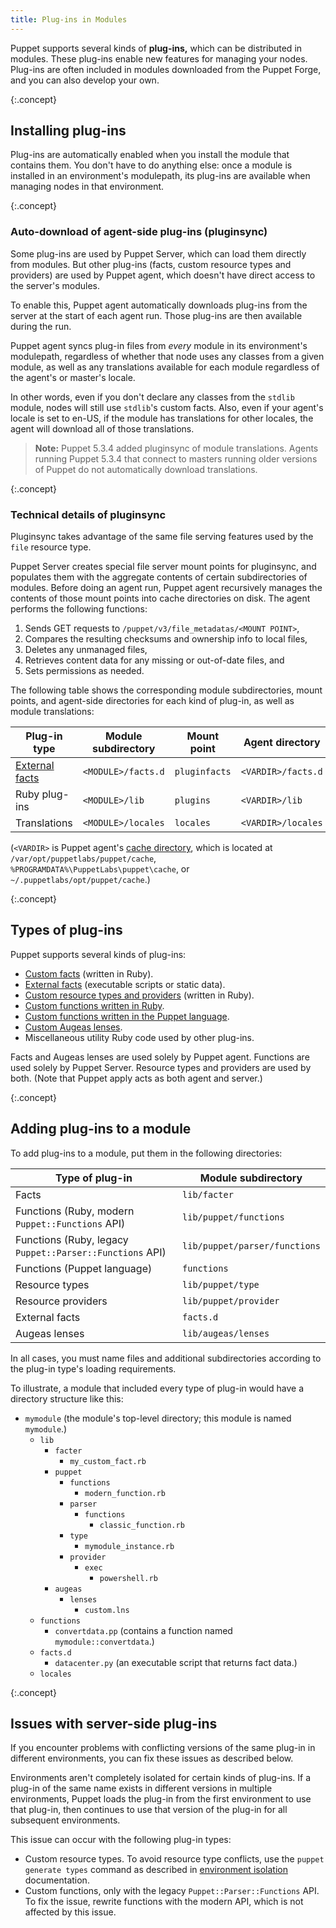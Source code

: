 ```yaml
---
title: Plug-ins in Modules
---
```


[modules]: ./modules_fundamentals.html
[environment]: ./environments.html
[modulepath]: ./dirs_modulepath.html
[external facts]: {{facter}}/custom_facts.html#external-facts
[vardir]: ./dirs_vardir.html
[custom facts]: {{facter}}/custom_facts.html
[custom resource types and providers]: /guides/custom_types.html
[ruby_functions]: /guides/custom_functions.html
[puppet_functions]: ./lang_write_functions_in_puppet.html
[custom augeas lenses]: https://github.com/hercules-team/augeas/wiki/Create-a-lens-from-bottom-to-top

Puppet supports several kinds of **plug-ins,** which can be distributed in modules. These plug-ins enable new features for managing your nodes. Plug-ins are often included in modules downloaded from the Puppet Forge, and you can also develop your own.

{:.concept}
## Installing plug-ins

Plug-ins are automatically enabled when you install the module that contains them. You don't have to do anything else: once a module is installed in an environment's modulepath, its plug-ins are available when managing nodes in that environment.

{:.concept}
### Auto-download of agent-side plug-ins (pluginsync)

Some plug-ins are used by Puppet Server, which can load them directly from modules. But other plug-ins (facts, custom resource types and providers) are used by Puppet agent, which doesn't have direct access to the server's modules.

To enable this, Puppet agent automatically downloads plug-ins from the server at the start of each agent run. Those plug-ins are then available during the run.

Puppet agent syncs plug-in files from _every_ module in its environment's modulepath, regardless of whether that node uses any classes from a given module, as well as any translations available for each module regardless of the agent's or master's locale.

In other words, even if you don't declare any classes from the `stdlib` module, nodes will still use `stdlib`'s custom facts. Also, even if your agent's locale is set to en-US, if the module has translations for other locales, the agent will download all of those translations.

> **Note:** Puppet 5.3.4 added pluginsync of module translations. Agents running Puppet 5.3.4 that connect to masters running older versions of Puppet do not automatically download translations.

{:.concept}
### Technical details of pluginsync

Pluginsync takes advantage of the same file serving features used by the `file` resource type.

Puppet Server creates special file server mount points for pluginsync, and populates them with the aggregate contents of certain subdirectories of modules. Before doing an agent run, Puppet agent recursively manages the contents of those mount points into cache directories on disk. The agent performs the following functions:

1. Sends GET requests to `/puppet/v3/file_metadatas/<MOUNT POINT>`,
2. Compares the resulting checksums and ownership info to local files,
3. Deletes any unmanaged files,
4. Retrieves content data for any missing or out-of-date files, and
5. Sets permissions as needed.

The following table shows the corresponding module subdirectories, mount points, and agent-side directories for each kind of plug-in, as well as module translations:

Plug-in type       | Module subdirectory | Mount point   | Agent directory
-------------------|---------------------|---------------|----------------------------------------
[External facts][] | `<MODULE>/facts.d`  | `pluginfacts` | `<VARDIR>/facts.d`
Ruby plug-ins      | `<MODULE>/lib`      | `plugins`     | `<VARDIR>/lib`
Translations       | `<MODULE>/locales`  | `locales`     | `<VARDIR>/locales`

(`<VARDIR>` is Puppet agent's [cache directory][vardir], which is located at `/var/opt/puppetlabs/puppet/cache`, `%PROGRAMDATA%\PuppetLabs\puppet\cache`, or `~/.puppetlabs/opt/puppet/cache`.)

{:.concept}
## Types of plug-ins

Puppet supports several kinds of plug-ins:

* [Custom facts][] (written in Ruby).
* [External facts][] (executable scripts or static data).
* [Custom resource types and providers][] (written in Ruby).
* [Custom functions written in Ruby][ruby_functions].
* [Custom functions written in the Puppet language][puppet_functions].
* [Custom Augeas lenses][].
* Miscellaneous utility Ruby code used by other plug-ins.

Facts and Augeas lenses are used solely by Puppet agent. Functions are used solely by Puppet Server. Resource types and providers are used by both. (Note that Puppet apply acts as both agent and server.)

{:.concept}
## Adding plug-ins to a module

To add plug-ins to a module, put them in the following directories:

Type of plug-in                                           | Module subdirectory
---------------------------------------------------------|------------------------------
Facts                                                    | `lib/facter`
Functions (Ruby, modern `Puppet::Functions` API)         | `lib/puppet/functions`
Functions (Ruby, legacy `Puppet::Parser::Functions` API) | `lib/puppet/parser/functions`
Functions (Puppet language)                              | `functions`
Resource types                                           | `lib/puppet/type`
Resource providers                                       | `lib/puppet/provider`
External facts                                           | `facts.d`
Augeas lenses                                            | `lib/augeas/lenses`

In all cases, you must name files and additional subdirectories according to the plug-in type's loading requirements.

To illustrate, a module that included every type of plug-in would have a directory structure like this:

-   `mymodule` (the module's top-level directory; this module is named `mymodule`.)
    -   `lib`
        -   `facter`
            -   `my_custom_fact.rb`
        -   `puppet`
            -   `functions`
                -   `modern_function.rb`
            -   `parser`
                -   `functions`
                    -   `classic_function.rb`
            -   `type`
                -   `mymodule_instance.rb`
            -   `provider`
                -   `exec`
                    -   `powershell.rb`
        -   `augeas`
            -   `lenses`
                -   `custom.lns`
    -   `functions`
        -   `convertdata.pp` (contains a function named `mymodule::convertdata`.)
    -   `facts.d`
        -   `datacenter.py` (an executable script that returns fact data.)
    -   `locales`

{:.concept}
## Issues with server-side plug-ins

If you encounter problems with conflicting versions of the same plug-in in different environments, you can fix these issues as described below.

Environments aren't completely isolated for certain kinds of plug-ins. If a plug-in of the same name exists in different versions in multiple environments, Puppet loads the plug-in from the first environment to use that plug-in, then continues to use that version of the plug-in for all subsequent environments.

This issue can occur with the following plug-in types:

* Custom resource types. To avoid resource type conflicts, use the `puppet generate types` command as described in [environment isolation](./environment_isolation.html) documentation.
* Custom functions, only with the legacy `Puppet::Parser::Functions` API. To fix the issue, rewrite functions with the modern API, which is not affected by this issue.

